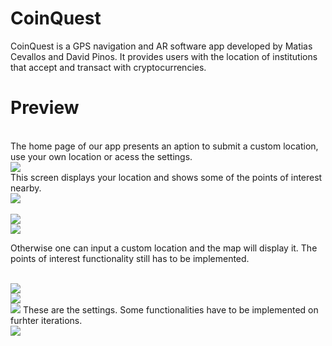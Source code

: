 # CoinQuest
CoinQuest is a GPS navigation and AR software app developed by Matias Cevallos and David Pinos. It provides users with the location of institutions that accept and transact with cryptocurrencies.  
# Preview
<br>
The home page of our app presents an aption to submit a custom location, use your own location or acess the settings.
<br>
<img src="https://github.com/davidpinosp/CoinQuest/blob/main/Image%20Examples/im1.png">
<br>
This screen displays your location and shows some of the points of interest nearby. 

<br>
<img src="https://github.com/davidpinosp/CoinQuest/blob/main/Image%20Examples/im3.png">
<br>

<br>
<img src="https://github.com/davidpinosp/CoinQuest/blob/main/Image%20Examples/im4.png">

<br>
<img src="https://github.com/davidpinosp/CoinQuest/blob/main/Image%20Examples/im5.png">

Otherwise one can input a custom location and the map will display it. The points of interest functionality still has to be implemented.

<br>

<img src="https://github.com/davidpinosp/CoinQuest/blob/main/Image%20Examples/im6.png">

<br>
<img src="https://github.com/davidpinosp/CoinQuest/blob/main/Image%20Examples/im7.png">
<br>
<img src="https://github.com/davidpinosp/CoinQuest/blob/main/Image%20Examples/im8.png">
These are the settings. Some functionalities have to be implemented on furhter iterations.
<br>
<img src="https://github.com/davidpinosp/CoinQuest/blob/main/Image%20Examples/im2.png">
